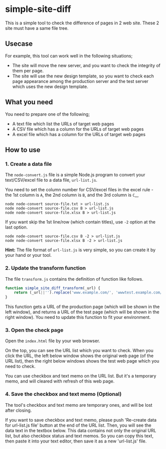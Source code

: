 # simple-site-diff

This is a simple tool to check the difference of pages in 2 web site. These 2 site must have a same file tree.

## Usecase

For example, this tool can work well in the following situations;

* The site will move the new server, and you want to check the integrity of them per page.
* The site will use the new design template, so you want to check each page appearance among the production server and the test server which uses the new design template.

## What you need

You need to prepare one of the following;

* A text file which list the URLs of target web pages
* A CSV file which has a column for the URLs of target web pages
* A excel file which has a column for the URLs of target web pages

## How to use

### 1. Create a data file

The `node-convert.js` file is a simple Node.js program to convert your text/CSV/excel file to a data file, `url-list.js`.

You need to set the column number for CSV/excel files in the excel rule - the 1st column is `A`, the 2nd column is `B`, and the 3rd column is `C`,,,

```
node node-convert source-file.txt > url-list.js
node node-convert source-file.csv B > url-list.js
node node-convert source-file.xlsx B > url-list.js
```

If you want skip the 1st line/row (which contain titles), use `-2` option at the last option.

```
node node-convert source-file.csv B -2 > url-list.js
node node-convert source-file.xlsx B -2 > url-list.js
```

**Hint:** The file format of `url-list.js` is very simple, so you can create it by your hand or your tool.

### 2. Update the transform function

The file `transform.js` contains the definition of function like follows.

```js
function simple_site_diff_transform(_url) {
	return (_url||'').replace('www.example.com/', 'wwwtest.example.com/');
}
```

This function gets a URL of the production page (which will be shown in the left window), and returns a URL of the test page (which will be shown in the right window).
You need to update this function to fit your environment.

### 3. Open the check page

Open the `index.html` file by your web browser.

On the top, you can see the URL list which you want to check. When you click the URL, the left below window shows the original web page (of the URL list), then the right below windows shows the test web page which you need to check.

You can use checkbox and text memo on the URL list. But it's a temporary memo, and will cleared with refresh of this web page.

### 4. Save the checkbox and text memo (Optional)

The tool's checkbox and text memo are temporary ones, and will be lost after closing.

If you want to save checkbox and text memo, please push 'Re-create data for url-list.js file' button at the end of the URL list. Then, you will see the data text in the textbox below. This data contains not only the original URL list, but also checkbox status and text memos. So you can copy this text, then paste it into your text editor, then save it as a new 'url-list.js' file.
